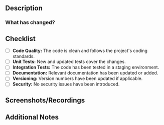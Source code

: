 ## Description

### What has changed?

<!-- Please describe the changes made in this PR. Include relevant details about what has been added, modified, or removed. -->

## Checklist

- [ ] **Code Quality:** The code is clean and follows the project's coding standards.
- [ ] **Unit Tests:** New and updated tests cover the changes.
- [ ] **Integration Tests:** The code has been tested in a staging environment.
- [ ] **Documentation:** Relevant documentation has been updated or added.
- [ ] **Versioning:** Version numbers have been updated if applicable.
- [ ] **Security:** No security issues have been introduced.

## Screenshots/Recordings

<!-- If applicable, add screenshots or recordings to help explain the changes. -->

## Additional Notes
